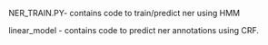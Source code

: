 NER_TRAIN.PY- contains code to train/predict ner using HMM

linear_model - contains code to predict ner annotations using CRF.

